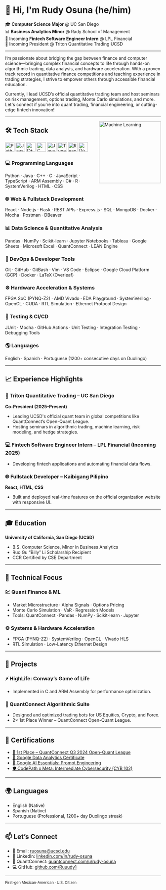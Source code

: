 # 👋 Hi, I'm Rudy Osuna (he/him)

🎓 **Computer Science Major** @ UC San Diego  
📊 **Business Analytics Minor** @ Rady School of Management  
💼 Incoming **Fintech Software Engineer Intern** @ LPL Financial  
🎯 Incoming President @ Triton Quantitative Trading UCSD

---

<p align="left">
  I’m passionate about bridging the gap between finance and computer science—bringing complex financial concepts to life through hands-on algorithmic trading, data analysis, and hardware acceleration. With a proven track record in quantitative finance competitions and teaching experience in trading strategies, I strive to empower others through accessible financial education.
</p>

<p align="left">
  Currently, I lead UCSD’s official quantitative trading team and host seminars on risk management, options trading, Monte Carlo simulations, and more. Let's connect if you're into quant trading, financial engineering, or cutting-edge fintech innovation!
</p>

---

<img align="right" height="200" src="https://md-tabassum-hossain-emon.netlify.app/project/machine_learning/featured.gif" alt="Machine Learning" />

## 🛠️ Tech Stack

<div align="left">
  <img src="https://cdn.jsdelivr.net/gh/devicons/devicon/icons/python/python-original.svg" height="30" alt="Python" />
  <img src="https://cdn.jsdelivr.net/gh/devicons/devicon/icons/java/java-original.svg" height="30" alt="Java" />
  <img src="https://cdn.jsdelivr.net/gh/devicons/devicon/icons/cplusplus/cplusplus-original.svg" height="30" alt="C++" />
  <img src="https://cdn.jsdelivr.net/gh/devicons/devicon/icons/c/c-original.svg" height="30" alt="C" />
  <img src="https://cdn.jsdelivr.net/gh/devicons/devicon/icons/javascript/javascript-original.svg" height="30" alt="JavaScript" />
  <img src="https://cdn.jsdelivr.net/gh/devicons/devicon/icons/typescript/typescript-original.svg" height="30" alt="TypeScript" />
  <img src="https://cdn.jsdelivr.net/gh/devicons/devicon/icons/react/react-original.svg" height="30" alt="React" />
  <img src="https://cdn.jsdelivr.net/gh/devicons/devicon/icons/docker/docker-original.svg" height="30" alt="Docker" />
</div>

### 💻 Programming Languages
Python · Java · C++ · C · JavaScript · TypeScript · ARM Assembly · C# · R · SystemVerilog · HTML · CSS

### 🌐 Web & Fullstack Development
React · Node.js · Flask · REST APIs · Express.js · SQL · MongoDB · Docker · Mocha · Postman · DBeaver

### 📊 Data Science & Quantitative Analysis
Pandas · NumPy · Scikit-learn · Jupyter Notebooks · Tableau · Google Sheets · Microsoft Excel · QuantConnect · LEAN Engine

### 🔧 DevOps & Developer Tools
Git · GitHub · GitBash · Vim · VS Code · Eclipse · Google Cloud Platform (GCP) · Docker · LaTeX (Overleaf)

### ⚙️ Hardware Acceleration & Systems
FPGA SoC (PYNQ-Z2) · AMD Vivado · EDA Playground · SystemVerilog · OpenCL · CUDA · RTL Simulation · Ethernet Protocol Design

### 🧪 Testing & CI/CD
JUnit · Mocha · GitHub Actions · Unit Testing · Integration Testing · Debugging Tools

### 🌎 Languages
English · Spanish · Portuguese (1200+ consecutive days on Duolingo)

---


## 📈 Experience Highlights

### 🧠 Triton Quantitative Trading – UC San Diego
**Co-President (2025–Present)**  
- Leading UCSD's official quant team in global competitions like QuantConnect’s Open-Quant League.  
- Hosting seminars in algorithmic trading, machine learning, risk modeling, and hedge strategies.

### 💻 Fintech Software Engineer Intern – LPL Financial (Incoming 2025)  
- Developing fintech applications and automating financial data flows.

### 🌐 Fullstack Developer – Kaibigang Pilipino  
**React, HTML, CSS**  
- Built and deployed real-time features on the official organization website with responsive UI.

---

## 🎓 Education

**University of California, San Diego (UCSD)**  
- B.S. Computer Science, Minor in Business Analytics  
- Ruo Gu “Billy” Li Scholarship Recipient  
- CCR Certified by CSE Department

---

## 🧠 Technical Focus

### 💹 Quant Finance & ML
- Market Microstructure · Alpha Signals · Options Pricing  
- Monte Carlo Simulation · VaR · Regression Models  
- Tools: QuantConnect · Pandas · NumPy · Scikit-learn · Jupyter

### ⚙️ Systems & Hardware Acceleration
- FPGA (PYNQ-Z2) · SystemVerilog · OpenCL · Vivado HLS  
- RTL Simulation · Low-Latency Ethernet Design

---

## 🧪 Projects

### ⚡ HighLife: Conway’s Game of Life
- Implemented in C and ARM Assembly for performance optimization.

### 🧱 QuantConnect Algorithmic Suite
- Designed and optimized trading bots for US Equities, Crypto, and Forex.
- 2× 1st Place Winner – QuantConnect Open-Quant League.

---

## 🧾 Certifications

- [🥇 1st Place – QuantConnect Q3 2024 Open-Quant League](https://www.linkedin.com/in/rudy-osuna/details/certifications/1735622028916/single-media-viewer/?profileId=ACoAAD9LcvMBz9ish5PyIlqnO-Uq7RhvH4qdOtQ)
- [📘 Google Data Analytics Certificate](https://coursera.org/verify/professional-cert/M7W4J59Z3GRU)
- [🧠 Google AI Essentials: Prompt Engineering](https://coursera.org/verify/YH46N5F8QHYO)
- [🛡️ CodePath x Meta: Intermediate Cybersecurity (CYB 102)](https://www.linkedin.com/in/rudy-osuna/overlay/1733320892938/single-media-viewer/?profileId=ACoAAD9LcvMBz9ish5PyIlqnO-Uq7RhvH4qdOtQ)

---

## 🌍 Languages

- English (Native)  
- Spanish (Native)  
- Portuguese (Professional, 1200+ day Duolingo streak)

---

## 📫 Let’s Connect

- 📧 Email: [ruosuna@ucsd.edu](mailto:ruosuna@ucsd.edu)  
- 💼 LinkedIn: [linkedin.com/in/rudy-osuna](https://linkedin.com/in/rudy-osuna)  
- 🧠 QuantConnect: [quantconnect.com/u/rudy-osuna](https://www.quantconnect.com/u/rudy-osuna#certificates)  
- 💻 GitHub: [github.com/Ruuudy1](https://github.com/Ruuudy1)

---

<sub>First-gen Mexican-American · U.S. Citizen</sub>
